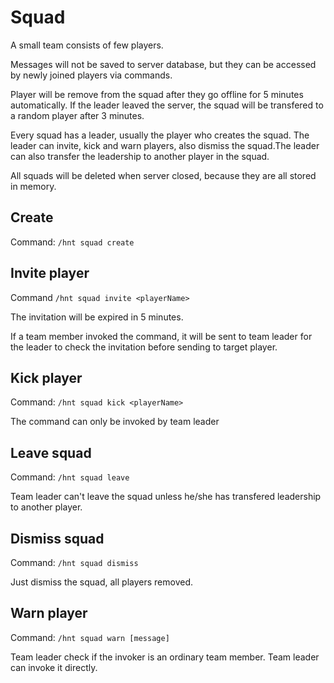 # Squad

A small team consists of few players.

Messages will not be saved to server database, but they can be accessed by newly joined players via commands.

Player will be remove from the squad after they go offline for 5 minutes automatically. If the leader leaved the server, the squad will be transfered to a random player after 3 minutes.

Every squad has a leader, usually the player who creates the squad. The leader can invite, kick and warn players, also dismiss the squad.The leader can also transfer the leadership to another player in the squad.

All squads will be deleted when server closed, because they are all stored in memory.

## Create

Command: `/hnt squad create`

## Invite player

Command `/hnt squad invite <playerName>`

The invitation will be expired in 5 minutes.

If a team member invoked the command, it will be sent to team leader for the leader to check the invitation before sending to target player.

## Kick player

Command: `/hnt squad kick <playerName>`

The command can only be invoked by team leader

## Leave squad

Command: `/hnt squad leave`

Team leader can't leave the squad unless he/she has transfered leadership to another player.

## Dismiss squad

Command: `/hnt squad dismiss`

Just dismiss the squad, all players removed.

## Warn player

Command: `/hnt squad warn [message]`

Team leader check if the invoker is an ordinary team member. Team leader can invoke it directly.
